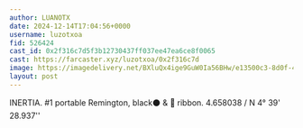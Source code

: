 ```yaml
---
author: LUANOTX
date: 2024-12-14T17:04:56+0000
username: luzotxoa
fid: 526424
cast_id: 0x2f316c7d5f3b12730437ff037ee47ea6ce8f0065
cast: https://farcaster.xyz/luzotxoa/0x2f316c7d
image: https://imagedelivery.net/BXluQx4ige9GuW0Ia56BHw/e13500c3-8d0f-458a-a8b3-5efe553f2300/original
layout: post
---
```


INERTIA.
#1 portable Remington, black⚫ & 🔴 ribbon. 4.658038 / N 4° 39' 28.937''

<img src='https://imagedelivery.net/BXluQx4ige9GuW0Ia56BHw/e13500c3-8d0f-458a-a8b3-5efe553f2300/original' alt='' referrerpolicy='no-referrer'/>
